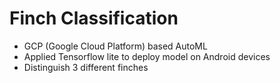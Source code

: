 # Finch Classification

* GCP (Google Cloud Platform) based AutoML
* Applied Tensorflow lite to deploy model on Android devices
* Distinguish 3 different finches